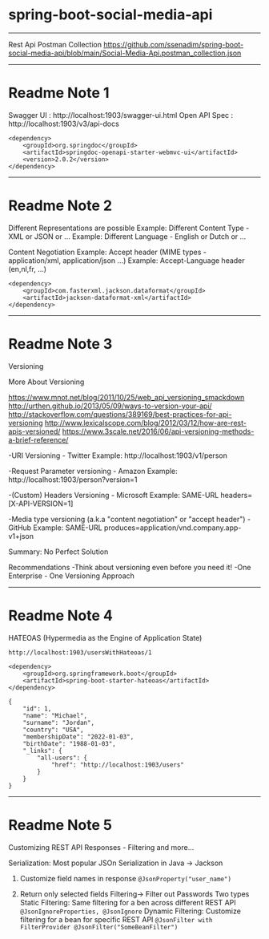 # spring-boot-social-media-api
---
Rest Api Postman Collection 
https://github.com/ssenadim/spring-boot-social-media-api/blob/main/Social-Media-Api.postman_collection.json

---
# Readme Note 1
Swagger UI      : http://localhost:1903/swagger-ui.html
Open API Spec   : http://localhost:1903/v3/api-docs

    <dependency>
        <groupId>org.springdoc</groupId>
        <artifactId>springdoc-openapi-starter-webmvc-ui</artifactId>
        <version>2.0.2</version>
    </dependency>

---
# Readme Note 2
Different Representations are possible
Example: Different Content Type - XML or JSON or ...
Example: Different Language - English or Dutch or ...

Content Negotiation
Example: Accept header (MIME types - application/xml, application/json ...)
Example: Accept-Language header (en,nl,fr, ...)

    <dependency>
        <groupId>com.fasterxml.jackson.dataformat</groupId>
        <artifactId>jackson-dataformat-xml</artifactId>
    </dependency>

---

# Readme Note 3
Versioning

More About Versioning

https://www.mnot.net/blog/2011/10/25/web_api_versioning_smackdown
http://urthen.github.io/2013/05/09/ways-to-version-your-api/
http://stackoverflow.com/questions/389169/best-practices-for-api-versioning
http://www.lexicalscope.com/blog/2012/03/12/how-are-rest-apis-versioned/
https://www.3scale.net/2016/06/api-versioning-methods-a-brief-reference/

-URI Versioning - Twitter
Example: http://localhost:1903/v1/person

-Request Parameter versioning - Amazon
Example: http://localhost:1903/person?version=1

-(Custom) Headers Versioning - Microsoft
Example: SAME-URL headers=[X-API-VERSION=1]

-Media type versioning (a.k.a "content negotiation" or "accept header") - GitHub
Example: SAME-URL produces=application/vnd.company.app-v1+json

Summary: No Perfect Solution

Recommendations
-Think about versioning even before you need it!
-One Enterprise - One Versioning Approach

---

# Readme Note 4
HATEOAS (Hypermedia as the Engine of Application State)
    
    http://localhost:1903/usersWithHateoas/1

    <dependency>
        <groupId>org.springframework.boot</groupId>
        <artifactId>spring-boot-starter-hateoas</artifactId>
    </dependency>

    {
        "id": 1,
        "name": "Michael",
        "surname": "Jordan",
        "country": "USA",
        "membershipDate": "2022-01-03",
        "birthDate": "1988-01-03",
        "_links": {
            "all-users": {
                "href": "http://localhost:1903/users"
            }
        }
    }

---

# Readme Note 5
Customizing REST API Responses - Filtering and more...

Serialization: Most popular JSOn Serialization in Java -> Jackson

1. Customize field names in response
   `@JsonProperty("user_name")`

2. Return only selected fields
Filtering-> Filter out Passwords
Two types
Static Filtering: Same filtering for a ben across different REST API
    `@JsonIgnoreProperties, @JsonIgnore`
Dynamic Filtering: Customize filtering for a bean for specific REST API
    `@JsonFilter with FilterProvider @JsonFilter("SomeBeanFilter")`
